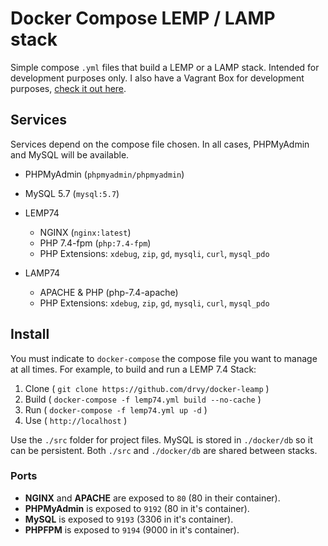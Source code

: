 # Docker Compose LEMP / LAMP stack

Simple compose `.yml` files that build a LEMP or a LAMP stack. Intended for development purposes only. I also have a Vagrant Box for development purposes, [check it out here](https://github.com/drvy/drvys-box).


## Services

Services depend on the compose file chosen. In all cases, PHPMyAdmin and MySQL will be available.

- PHPMyAdmin (`phpmyadmin/phpmyadmin`)
- MySQL 5.7 (`mysql:5.7`)

- LEMP74
    - NGINX (`nginx:latest`)
    - PHP 7.4-fpm (`php:7.4-fpm`)
    - PHP Extensions: `xdebug`, `zip`, `gd`, `mysqli`, `curl`, `mysql_pdo`

- LAMP74
    - APACHE & PHP (php-7.4-apache)
    - PHP Extensions: `xdebug`, `zip`, `gd`, `mysqli`, `curl`, `mysql_pdo`


## Install

You must indicate to `docker-compose` the compose file you want to manage at all
times. For example, to build and run a LEMP 7.4 Stack:

1. Clone ( `git clone https://github.com/drvy/docker-leamp` )
2. Build ( `docker-compose -f lemp74.yml build --no-cache` )
3. Run   ( `docker-compose -f lemp74.yml up -d` )
4. Use   ( `http://localhost` )


Use the `./src` folder for project files. MySQL is stored in `./docker/db` so it can be persistent. Both `./src` and `./docker/db` are shared between stacks.

### Ports

- __NGINX__ and __APACHE__ are exposed to `80` (80 in their container).
- __PHPMyAdmin__ is exposed to `9192` (80 in it's container).
- __MySQL__ is exposed to `9193` (3306 in it's container).
- __PHPFPM__ is exposed to `9194` (9000 in it's container).

